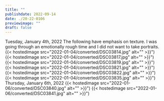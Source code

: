```yaml
---
title: ""
publishdate: 2022-09-14
date: ./20-22-0106
previewimage: ""
draft: false
---
```


Tuesday, January 4th, 2022
The following have emphasis on texture.  I was going through an emotionally rough time and I did not want to take portraits.
{{< hostedimage src="2022-01-04/converted/DSC03814.jpg" alt="" >}}")
{{< hostedimage src="2022-01-04/converted/DSC03817.jpg" alt="" >}}")
{{< hostedimage src="2022-01-04/converted/DSC03819.jpg" alt="" >}}")
{{< hostedimage src="2022-01-04/converted/DSC03821.jpg" alt="" >}}")
{{< hostedimage src="2022-01-04/converted/DSC03822.jpg" alt="" >}}")
{{< hostedimage src="2022-01-04/converted/DSC03835.jpg" alt="" >}}")
Thursday, January 6th, 2022
{{< hostedimage src="2022-01-06/converted/DSC03840.jpg" alt="" >}}")
{{< hostedimage src="2022-01-06/converted/DSC03841.jpg" alt="" >}}")
